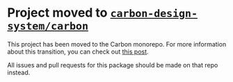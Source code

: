 # Project moved to [`carbon-design-system/carbon`](https://github.com/carbon-design-system/carbon)

This project has been moved to the Carbon monorepo. For more information about
this transition, you can check out [this post](https://medium.com/carbondesign/carbon-is-moving-to-a-monorepo-c6bfcbe87de0).

All issues and pull requests for this package should be made on that repo
instead.
